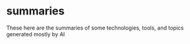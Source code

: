 # summaries
These here are the summaries of some technologies, tools, and topics generated mostly by AI
